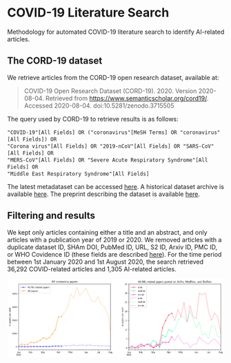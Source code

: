 # COVID-19 Literature Search
Methodology for automated COVID-19 literature search to identify AI-related articles.


## The CORD-19 dataset

We retrieve articles from the CORD-19 open research dataset, available at: 

> COVID-19 Open Research Dataset (CORD-19). 2020. Version 2020-08-04. Retrieved from https://www.semanticscholar.org/cord19/. Accessed 2020-08-04. doi:10.5281/zenodo.3715505

The query used by CORD-19 to retrieve results is as follows:

    "COVID-19"[All Fields] OR ("coronavirus"[MeSH Terms] OR "coronavirus"[All Fields]) OR 
    "Corona virus"[All Fields] OR "2019-nCoV"[All Fields] OR "SARS-CoV"[All Fields] OR 
    "MERS-CoV"[All Fields] OR "Severe Acute Respiratory Syndrome"[All Fields] OR 
    "Middle East Respiratory Syndrome"[All Fields]
    
The latest metadataset can be accessed [here](https://ai2-semanticscholar-cord-19.s3-us-west-2.amazonaws.com/latest/metadata.csv). A historical dataset archive is available [here](https://ai2-semanticscholar-cord-19.s3-us-west-2.amazonaws.com/historical_releases.html). The preprint describing the dataset is available [here](https://www.semanticscholar.org/paper/CORD-19%3A-The-Covid-19-Open-Research-Dataset-Wang-Lo/bc411487f305e451d7485e53202ec241fcc97d3b).

## Filtering and results

We kept only articles containing either a title and an abstract, and only articles with a publication year of 2019 or 2020. We removed articles with a duplicate dataset ID, SHAm DOI, PubMed ID, URL, S2 ID, Arxiv ID, PMC ID, or WHO Covidence ID (these fields are described [here](https://github.com/allenai/cord19)). For the time period between 1st January 2020 and 1st August 2020, the search retrieved 36,292 COVID-related articles and 1,305 AI-related articles. 

![literature over time](automated_lit_review_updated.png)
